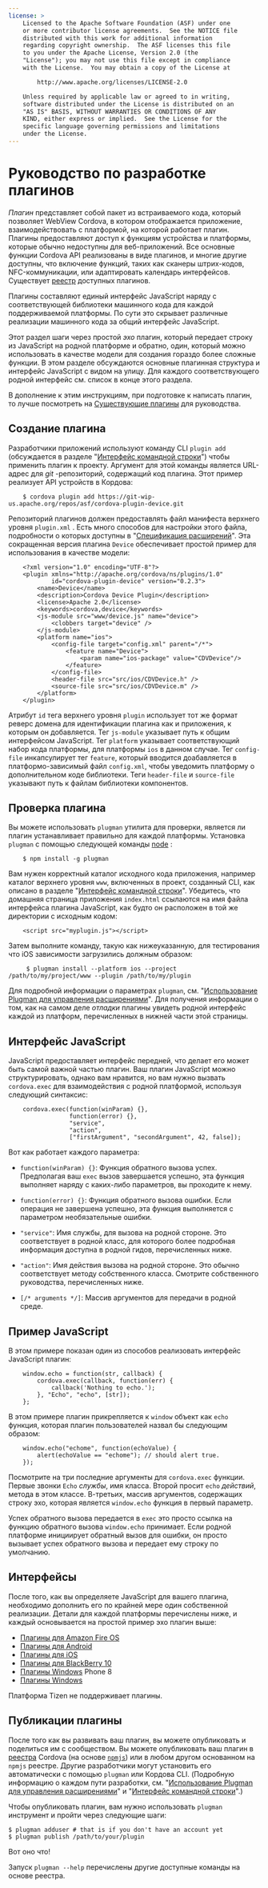 ```yaml
---
license: >
    Licensed to the Apache Software Foundation (ASF) under one
    or more contributor license agreements.  See the NOTICE file
    distributed with this work for additional information
    regarding copyright ownership.  The ASF licenses this file
    to you under the Apache License, Version 2.0 (the
    "License"); you may not use this file except in compliance
    with the License.  You may obtain a copy of the License at

        http://www.apache.org/licenses/LICENSE-2.0

    Unless required by applicable law or agreed to in writing,
    software distributed under the License is distributed on an
    "AS IS" BASIS, WITHOUT WARRANTIES OR CONDITIONS OF ANY
    KIND, either express or implied.  See the License for the
    specific language governing permissions and limitations
    under the License.
---
```


# Руководство по разработке плагинов

*Плагин* представляет собой пакет из встраиваемого кода, который позволяет WebView Cordova, в котором отображается приложение, взаимодействовать с платформой, на которой работает плагин. Плагины предоставляют доступ к функциям устройства и платформы, которые обычно недоступны для веб-приложений. Все основные функции Cordova API реализованы в виде плагинов, и многие другие доступны, что включение функций, таких как сканеры штрих-кодов, NFC-коммуникации, или адаптировать календарь интерфейсов. Существует [реестр][1] доступных плагинов.

 [1]: http://plugins.cordova.io

Плагины составляют единый интерфейс JavaScript наряду с соответствующей библиотеки машинного кода для каждой поддерживаемой платформы. По сути это скрывает различные реализации машинного кода за общий интерфейс JavaScript.

Этот раздел шаги через простой *эхо* плагин, который передает строку из JavaScript на родной платформе и обратно, один, который можно использовать в качестве модели для создания гораздо более сложные функции. В этом разделе обсуждаются основные плагинная структура и интерфейс JavaScript с видом на улицу. Для каждого соответствующего родной интерфейс см. список в конце этого раздела.

В дополнение к этим инструкциям, при подготовке к написать плагин, то лучше посмотреть на [Существующие плагины][2] для руководства.

 [2]: http://cordova.apache.org/#contribute

## Создание плагина

Разработчики приложений используют команду CLI `plugin add` (обсуждается в разделе "<a href="../../cli/index.html">Интерфейс командной строки</a>") чтобы применить плагин к проекту. Аргумент для этой команды является URL-адрес для *git* -репозиторий, содержащий код плагина. Этот пример реализует API устройств в Кордова:

        $ cordova plugin add https://git-wip-us.apache.org/repos/asf/cordova-plugin-device.git
    

Репозиторий плагинов должен предоставлять файл манифеста верхнего уровня `plugin.xml` . Есть много способов для настройки этого файла, подробности о которых доступны в "<a href="../../../plugin_ref/spec.html">Спецификация расширений</a>". Эта сокращенная версия плагина `Device` обеспечивает простой пример для использования в качестве модели:

        <?xml version="1.0" encoding="UTF-8"?>
        <plugin xmlns="http://apache.org/cordova/ns/plugins/1.0"
                id="cordova-plugin-device" version="0.2.3">
            <name>Device</name>
            <description>Cordova Device Plugin</description>
            <license>Apache 2.0</license>
            <keywords>cordova,device</keywords>
            <js-module src="www/device.js" name="device">
                <clobbers target="device" />
            </js-module>
            <platform name="ios">
                <config-file target="config.xml" parent="/*">
                    <feature name="Device">
                        <param name="ios-package" value="CDVDevice"/>
                    </feature>
                </config-file>
                <header-file src="src/ios/CDVDevice.h" />
                <source-file src="src/ios/CDVDevice.m" />
            </platform>
        </plugin>
    

Атрибут `id` тега верхнего уровня `plugin` использует тот же формат реверс домена для идентификации плагина как и приложения, к которым он добавляется. Тег `js-module` указывает путь к общим интерфейсом JavaScript. Тег `platform` указывает соответствующий набор кода платформы, для платформы `ios` в данном случае. Тег `config-file` инкапсулирует тег `feature`, который вводится доабавляется в платформо-зависимый файл `config.xml`, чтобы уведомить платформу о дополнительном коде библиотеки. Теги `header-file` и `source-file` указывают путь к файлам библиотеки компонентов.

## Проверка плагина

Вы можете использовать `plugman` утилита для проверки, является ли плагин устанавливает правильно для каждой платформы. Установка `plugman` с помощью следующей команды [node][3] :

 [3]: http://nodejs.org/

        $ npm install -g plugman
    

Вам нужен корректный каталог исходного кода приложения, например каталог верхнего уровня `www`, включенных в проект, созданный CLI, как описано в разделе "<a href="../../cli/index.html">Интерфейс командной строки</a>". Убедитесь, что домашняя страница приложения `index.html` ссылаются на имя файла интерфейса плагина JavaScript, как будто он расположен в той же директории с исходным кодом:

        <script src="myplugin.js"></script>
    

Затем выполните команду, такую как нижеуказанную, для тестирования что iOS зависимости загрузились должным образом:

         $ plugman install --platform ios --project /path/to/my/project/www --plugin /path/to/my/plugin
    

Для подробной информации о параметрах `plugman`, см. "<a href="../../../plugin_ref/plugman.html">Использование Plugman для управления расширениями</a>". Для получения информации о том, как на самом деле *отладки* плагины увидеть родной интерфейс каждой из платформ, перечисленных в нижней части этой страницы.

## Интерфейс JavaScript

JavaScript предоставляет интерфейс передней, что делает его может быть самой важной частью плагин. Ваш плагин JavaScript можно структурировать, однако вам нравится, но вам нужно вызвать `cordova.exec` для взаимодействия с родной платформой, используя следующий синтаксис:

        cordova.exec(function(winParam) {},
                     function(error) {},
                     "service",
                     "action",
                     ["firstArgument", "secondArgument", 42, false]);
    

Вот как работает каждого параметра:

*   `function(winParam) {}`: Функция обратного вызова успех. Предполагая ваш `exec` вызов завершается успешно, эта функция выполняет наряду с каких-либо параметров, вы проходите к нему.

*   `function(error) {}`: Функция обратного вызова ошибки. Если операция не завершена успешно, эта функция выполняется с параметром необязательные ошибки.

*   `"service"`: Имя службы, для вызова на родной стороне. Это соответствует в родной класс, для которого более подробная информация доступна в родной гидов, перечисленных ниже.

*   `"action"`: Имя действия вызова на родной стороне. Это обычно соответствует методу собственного класса. Смотрите собственного руководства, перечисленных ниже.

*   `[/* arguments */]`: Массив аргументов для передачи в родной среде.

## Пример JavaScript

В этом примере показан один из способов реализовать интерфейс JavaScript плагин:

        window.echo = function(str, callback) {
            cordova.exec(callback, function(err) {
                callback('Nothing to echo.');
            }, "Echo", "echo", [str]);
        };
    

В этом примере плагин прикрепляется к `window` объект как `echo` функция, которая плагин пользователей назвал бы следующим образом:

        window.echo("echome", function(echoValue) {
            alert(echoValue == "echome"); // should alert true.
        });
    

Посмотрите на три последние аргументы для `cordova.exec` функции. Первые звонки `Echo` *службы*, имя класса. Второй просит `echo` *действий*, метода в этом классе. В-третьих, массив аргументов, содержащих строку эхо, которая является `window.echo` функция в первый параметр.

Успех обратного вызова передается в `exec` это просто ссылка на функцию обратного вызова `window.echo` принимает. Если родной платформе инициирует обратный вызов для ошибки, он просто вызывает успех обратного вызова и передает ему строку по умолчанию.

## Интерфейсы

После того, как вы определяете JavaScript для вашего плагина, необходимо дополнить его по крайней мере один собственной реализации. Детали для каждой платформы перечислены ниже, и каждый основывается на простой пример эхо плагин выше:

*   <a href="../../platforms/amazonfireos/plugin.html">Плагины для Amazon Fire OS</a>
*   <a href="../../platforms/android/plugin.html">Плагины для Android</a>
*   <a href="../../platforms/ios/plugin.html">Плагины для iOS</a>
*   <a href="../../platforms/blackberry10/plugin.html">Плагины для BlackBerry 10</a>
*   <a href="../../platforms/win8/plugin.html">Плагины Windows</a> Phone 8
*   <a href="../../platforms/win8/plugin.html">Плагины Windows</a>

Платформа Tizen не поддерживает плагины.

## Публикации плагины

После того как вы развивать ваш плагин, вы можете опубликовать и поделиться им с сообществом. Вы можете опубликовать ваш плагин в [реестра][1] Cordova (на основе [`npmjs`][4]) или в любом другом основанном на `npmjs` реестре. Другие разработчики могут установить его автоматически с помощью `plugman` или Кордова CLI. (Подробную информацию о каждом пути разработки, см. "<a href="../../../plugin_ref/plugman.html">Использование Plugman для управления расширениями</a>" и "<a href="../../cli/index.html">Интерфейс командной строки</a>".)

 [4]: https://github.com/isaacs/npmjs.org

Чтобы опубликовать плагин, вам нужно использовать `plugman` инструмент и пройти через следующие шаги:

    $ plugman adduser # that is if you don't have an account yet
    $ plugman publish /path/to/your/plugin
    

Вот оно что!

Запуск `plugman --help` перечислены другие доступные команды на основе реестра.